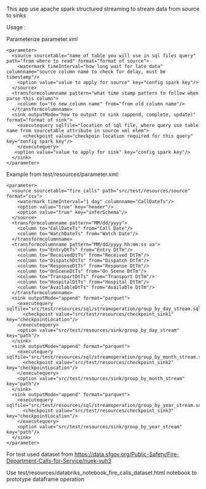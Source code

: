 This app use apache spark structured streaming to stream data from source to sinks
   
   Usage : 
    
   Parameterize parameter.xml  

    <parameter>
      <source sourcetable="name of table you will use in sql files query" path="from where to read" format="format of source">
        <watermark timeInterval="how long wait for late data" columnname="source column name to check for delay, must be timestamp"/>
        <option value="value to apply for source" key="config spark key"/>
      </source>
      <transformcolumnname pattern="what time stamp pattern to follow when parse this column">
        <column to="to new column name" from="from old column name"/>
      </transformcolumnname>
      <sink outputMode="how to output to sink (append, complete, update)" format="format of sink">
        <executequery sqlfile="location of sql file, where query use table name from sourcetable attribute in source xml elem">
          <checkpoint value="checkpoin location required for this query" key="config spark key"/>
        </executequery>
       <option value="value to apply for sink" key="config spark key"/>
      </sink>
    </parameter>

   Example from test/resources/parameter.xml:
   

    <parameter>
      <source sourcetable="fire_calls" path="src/test/resources/source" format="csv">
        <watermark timeInterval="1 day" columnname="CallDateTs"/>
        <option value="true" key="header"/>
        <option value="true" key="inferSchema"/>
      </source>
      <transformcolumnname pattern="MM/dd/yyyy">
        <column to="CallDateTs" from="Call Date"/>
        <column to="WatchDateTs" from="Watch Date"/>
      </transformcolumnname>
      <transformcolumnname pattern="MM/dd/yyyy hh:mm:ss aa">
        <column to="EntryDtTs" from="Entry DtTm"/>
        <column to="ReceivedDtTs" from="Received DtTm"/>
        <column to="DispatchDtTs" from="Dispatch DtTm"/>
        <column to="ResponseDtTs" from="Response DtTm"/>
        <column to="OnSceneDtTs" from="On Scene DtTm"/>
        <column to="TransportDtTs" from="Transport DtTm"/>
        <column to="HospitalDtTs" from="Hospital DtTm"/>
        <column to="AvailableDtTs" from="Available DtTm"/>
      </transformcolumnname>
      <sink outputMode="append" format="parquet">
        <executequery sqlfile="src/test/resources/sql/streamoperation/group_by_day_stream.sql">
          <checkpoint value="src/test/resources/checkpoint_sink1" key="checkpointLocation"/>
        </executequery>
        <option value="src/test/resources/sink/group_by_day_stream" key="path"/>
      </sink>
      <sink outputMode="append" format="parquet">
        <executequery sqlfile="src/test/resources/sql/streamoperation/group_by_month_stream.sql">
          <checkpoint value="src/test/resources/checkpoint_sink2" key="checkpointLocation"/>
        </executequery>
        <option value="src/test/resources/sink/group_by_month_stream" key="path"/>
      </sink>
      <sink outputMode="append" format="parquet">
        <executequery sqlfile="src/test/resources/sql/streamoperation/group_by_year_stream.sql">
          <checkpoint value="src/test/resources/checkpoint_sink3" key="checkpointLocation"/>
        </executequery>
        <option value="src/test/resources/sink/group_by_year_stream" key="path"/>
      </sink>
    </parameter>
    
For test used dataset from https://data.sfgov.org/Public-Safety/Fire-Department-Calls-for-Service/nuek-vuh3

Use test/resources/databriks_notebook_fire_calls_dataset.html notebook to prototype dataframe operation
   
   
   
  
              
    
    
    
    
    